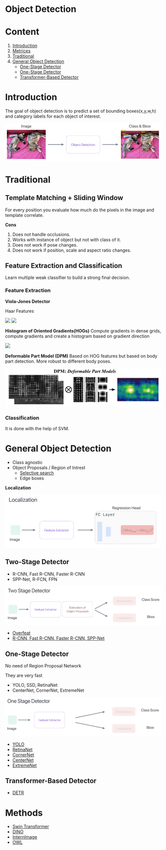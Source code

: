 # Object Detection
# Content
1. [Introduction](#introduction)
2. [Metrices](https://github.com/rokmr/Machine-Learning/blob/main/notes/Metrices.md)
3. [Traditional](#traditional)
4. [General Object Detection](#general-object-detection)
    - [One-Stage Detector](#two-stage-detector)
    - [One-Stage Detector](#one-stage-detector)
    - [Transformer-Based Detector](#transformer-based-detector)

# Introduction
The goal of object detection is to predict a set of bounding boxes(x,y,w,h) and category labels for each object of interest.

<div>
<img src='../assets/ObjectDetection.png'>
</div>

# Traditional
## Template Matching + Sliding Window
For every position you evaluate how much do the pixels in the image and template correlate.

**Cons**

1. Does not handle occlusions.
2. Works with instance of object but not with class of it.
3. Does not work if pose changes.
4. Does not work if position, scale and aspect ratio changes.

## Feature Extraction and Classification
Learn multiple weak classifier to build a strong final decision.

### Feature Extraction
**Viola-Jones Detector**

Haar Features
<div>
<img src='https://upload.wikimedia.org/wikipedia/commons/8/8a/Haar_Feature_that_looks_similar_to_the_bridge_of_the_nose_is_applied_onto_the_face.jpg'>
<img src='https://upload.wikimedia.org/wikipedia/commons/6/69/Haar_Feature_that_looks_similar_to_the_eye_region_which_is_darker_than_the_upper_cheeks_is_applied_onto_a_face.jpg'>
</div>

**Histogram of Oriented Gradients(HOGs)**
Compute gradients in dense grids, compute gradients and create a
histogram based on gradient direction
<div>
<img src='https://scikit-image.org/docs/0.25.x/_images/sphx_glr_plot_hog_001.png'>
</div>

**Deformable Part Model (DPM)** Based on HOG features but based on body part detection. More robust to different body poses.
<div>
<img src='../assets/DPM.png'>
</div>

### Classification
It is done with the help of SVM.


# General Object Detection

- Class agnostic
- Object Proposals / Region of Intrest
    - [Selective search](detection/SelectiveSearch.md)
    - Edge boxes


**Localization**

<div>
<img src='../assets/Localization.png'>
</div>


## Two-Stage Detector

- R-CNN, Fast R-CNN, Faster R-CNN
- SPP-Net, R-FCN, FPN

<div>
<img src='../assets/TwoStageDetector.png'>
</div>

- [Overfeat](detection/Overfeat.md)
- [R-CNN, Fast R-CNN, Faster R-CNN, SPP-Net](detection/RCNN.md)

## One-Stage Detector

No need of Region Proposal Network

They are very fast

- YOLO, SSD, RetinaNet
- CenterNet, CornerNet, ExtremeNet

<div>
<img src='../assets/OneStageDetector.png'>
</div>

- [YOLO](detection/YOLO.md)
- [RetinaNet](detection/RetinaNet.md)
- [CornerNet](detection/CornerNet.md)
- [CenterNet](detection/CenterNet.md)
- [ExtremeNet](detection/ExtremeNet.md)

## Transformer-Based Detector
- [DETR](detection/DETR.md)

# Methods
- [Swin Transformer](detection/SwinTransformer.md)
- [DINO](detection/DINO.md)
- [InternImage](detection/InternImage.md)
- [OWL](detection/OWL.md)